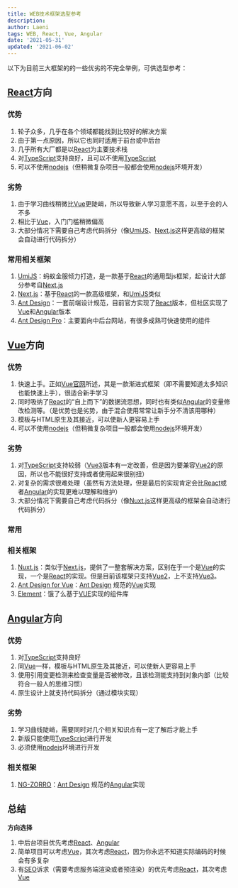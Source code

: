 ```yaml
---
title: WEB技术框架选型参考
description: 
author: Laeni
tags: WEB, React, Vue, Angular
date: '2021-05-31'
updated: '2021-06-02'
---
```


以下为目前三大框架的的一些优劣的不完全举例，可供选型参考：

## [React](https://react.docschina.org/)方向

### 优势

1. 轮子众多，几乎在各个领域都能找到比较好的解决方案
2. 由于第一点原因，所以它也同时适用于前台或中后台
3. 几乎所有大厂都是以[React](https://react.docschina.org/)为主要技术栈
4. 对[TypeScript](https://www.typescriptlang.org/)支持良好，且可以不使用[TypeScript](https://www.typescriptlang.org/)
5. 可以不使用[nodejs](https://nodejs.org/zh-cn/)（但稍微复杂项目一般都会使用[nodejs](https://nodejs.org/zh-cn/)环境开发）

### 劣势

1. 由于学习曲线稍微比[Vue](https://cn.vuejs.org/v2/guide/)更陡峭，所以导致新人学习意愿不高，以至于会的人不多
2. 相比于[Vue](https://cn.vuejs.org/)，入门门槛稍微偏高
3. 大部分情况下需要自己考虑代码拆分（像[UmiJS](https://v2.umijs.org/zh/guide/)、[Next.js](https://nextjs.org/docs/getting-started)这样更高级的框架会自动进行代码拆分）

### 常用相关框架

1. [UmiJS](https://v2.umijs.org/zh/guide/)：蚂蚁金服倾力打造，是一款基于[React](https://react.docschina.org/)的通用型js框架，起设计大部分参考自[Next.js](https://nextjs.org/docs/getting-started)
2. [Next.js](https://nextjs.org/docs/getting-started)：基于[React](https://react.docschina.org/)的一款高级框架，和[UmiJS](https://v2.umijs.org/zh/guide/)类似
3. [Ant Design](https://ant.design/index-cn)：一套前端设计规范，目前官方实现了[React](https://react.docschina.org/)版本，但社区实现了[Vue](https://cn.vuejs.org/)和[Angular](https://angular.cn/)版本
4. [Ant Design Pro](https://preview.pro.ant.design/dashboard)：主要面向中后台网站，有很多成熟可快速使用的组件

## [Vue](https://cn.vuejs.org/)方向

### 优势

1. 快速上手。正如[Vue官网](https://cn.vuejs.org/)所述，其是一款渐进式框架（即不需要知道太多知识也能快速上手），很适合新手学习
2. 同时吸纳了[React](https://react.docschina.org/)的“自上而下”的数据流思想，同时也有类似[Angular](https://angular.cn/)的变量修改检测等。（是优势也是劣势，由于混合使用常常让新手分不清该用哪种）
3. 模板与HTML原生及其接近，可以使新人更容易上手
4. 可以不使用[nodejs](https://nodejs.org/zh-cn/)（但稍微复杂项目一般都会使用[nodejs](https://nodejs.org/zh-cn/)环境开发）

### 劣势

1. 对[TypeScript](https://www.typescriptlang.org/)支持较弱（[Vue3](https://v3.vuejs.org/guide/introduction.html)版本有一定改善，但是因为要兼容[Vue2](https://cn.vuejs.org/v2/guide/)的原因，所以也不能很好支持或者使用起来很别扭）
2. 对复杂的需求很难处理（虽然有方法处理，但是最后的实现肯定会比[React](https://react.docschina.org/)或者[Angular](https://angular.cn/)的实现更难以理解和维护）
3. 大部分情况下需要自己考虑代码拆分（像[Nuxt.js](https://nuxtjs.org/)这样更高级的框架会自动进行代码拆分）

### 常用

### 相关框架

1. [Nuxt.js](https://nuxtjs.org/)：类似于[Next.js](https://nextjs.org/docs/getting-started)，提供了一整套解决方案，区别在于一个是[Vue](https://cn.vuejs.org/v2/guide/)的实现，一个是[React](https://react.docschina.org/)的实现。但是目前该框架只支持[Vue2](https://cn.vuejs.org/v2/guide/)，上不支持[Vue3](https://v3.vuejs.org/guide/introduction.html)。
2. [Ant Design for Vue](https://2x.antdv.com/components/overview-cn/)：[Ant Design](https://ant.design/index-cn) 规范的[Vue](https://cn.vuejs.org/v2/guide/)实现
3. [Element](https://element.eleme.cn/#/zh-CN)：饿了么基于[VUE](https://cn.vuejs.org/v2/guide/)实现的组件库

## [Angular](https://angular.cn/)方向

### 优势

1. 对[TypeScript](https://www.typescriptlang.org/)支持良好
2. 同[Vue](https://cn.vuejs.org/v2/guide/)一样，模板与HTML原生及其接近，可以使新人更容易上手
3. 使用引用变更检测来检查变量是否被修改，且该检测能支持到对象内部（比较符合一般人的思维习惯）
4. 原生设计上就支持代码拆分（通过模块实现）

### 劣势

1. 学习曲线陡峭，需要同时对几个相关知识点有一定了解后才能上手
2. 新版只能使用[TypeScript](https://www.typescriptlang.org/)进行开发
3. 必须使用[nodejs](https://nodejs.org/zh-cn/)环境进行开发

### 相关框架

1. [NG-ZORRO](https://ng.ant.design/docs/introduce/zh)：[Ant Design](https://ant.design/index-cn) 规范的[Angular](https://angular.cn/)实现

## 总结

**方向选择**

1. 中后台项目优先考虑[React](https://react.docschina.org/)、[Angular](https://angular.cn/)
2. 简单项目可以考虑[Vue](https://cn.vuejs.org/v2/guide/)，其次考虑[React](https://react.docschina.org/)，因为你永远不知道实际编码的时候会有多复杂
3. 有[SEO](https://baike.baidu.com/item/搜索引擎优化/3132?fr=aladdin)诉求（需要考虑服务端渲染或者预渲染）的优先考虑[React](https://react.docschina.org/)，其次考虑[Vue](https://cn.vuejs.org/v2/guide/)

